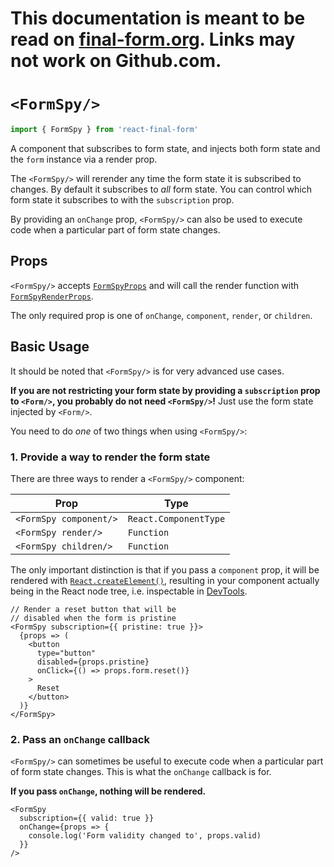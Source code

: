 # This documentation is meant to be read on [final-form.org](https://final-form.org/docs/react-final-form/api/FormSpy). Links may not work on Github.com.

# `<FormSpy/>`

```ts
import { FormSpy } from 'react-final-form'
```

A component that subscribes to form state, and injects both form state and the `form` instance via a render prop.

The `<FormSpy/>` will rerender any time the form state it is subscribed to changes. By default it subscribes to _all_ form state. You can control which form state it subscribes to with the `subscription` prop.

By providing an `onChange` prop, `<FormSpy/>` can also be used to execute code when a particular part of form state changes.

## Props

`<FormSpy/>` accepts [`FormSpyProps`](../types/FormSpyProps) and will call the render function with [`FormSpyRenderProps`](../types/FormSpyRenderProps).

The only required prop is one of `onChange`, `component`, `render`, or `children`.

## Basic Usage

It should be noted that `<FormSpy/>` is for very advanced use cases.

**If you are not restricting your form state by providing a `subscription` prop to `<Form/>`, you probably do not need `<FormSpy/>`!** Just use the form state injected by `<Form/>`.

You need to do _one_ of two things when using `<FormSpy/>`:

### 1. Provide a way to render the form state

There are three ways to render a `<FormSpy/>` component:

| Prop                   | Type                  |
| ---------------------- | --------------------- |
| `<FormSpy component/>` | `React.ComponentType` |
| `<FormSpy render/>`    | `Function`            |
| `<FormSpy children/>`  | `Function`            |

The only important distinction is that if you pass a `component` prop, it will be rendered with [`React.createElement()`](https://reactjs.org/docs/react-api.html#createelement), resulting in your component actually being in the React node tree, i.e. inspectable in [DevTools](https://github.com/facebook/react-devtools#react-developer-tools-).

```tsx
// Render a reset button that will be
// disabled when the form is pristine
<FormSpy subscription={{ pristine: true }}>
  {props => (
    <button
      type="button"
      disabled={props.pristine}
      onClick={() => props.form.reset()}
    >
      Reset
    </button>
  )}
</FormSpy>
```

### 2. Pass an `onChange` callback

`<FormSpy/>` can sometimes be useful to execute code when a particular part of form state changes. This is what the `onChange` callback is for.

**If you pass `onChange`, nothing will be rendered.**

```tsx
<FormSpy
  subscription={{ valid: true }}
  onChange={props => {
    console.log('Form validity changed to', props.valid)
  }}
/>
```

